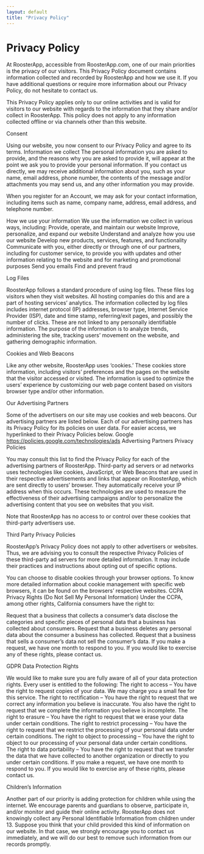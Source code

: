 ```yaml
---
layout: default
title: "Privacy Policy"
---
```


# Privacy Policy

At RoosterApp, accessible from RoosterApp.com, one of our main priorities is the privacy of our visitors. This Privacy Policy document contains information collected and recorded by RoosterApp and how we use it.
If you have additional questions or require more information about our Privacy Policy, do not hesitate to contact us.

This Privacy Policy applies only to our online activities and is valid for visitors to our website with regards to the information that they share and/or collect in RoosterApp. This policy does not apply to any information collected offline or via channels other than this website.

Consent

Using our website, you now consent to our Privacy Policy and agree to its terms.
Information we collect
The personal information you are asked to provide, and the reasons why you are asked to provide it, will appear at the point we ask you to provide your personal information.
If you contact us directly, we may receive additional information about you, such as your name, email address, phone number, the contents of the message and/or attachments you may send us, and any other information you may provide.

When you register for an Account, we may ask for your contact information, including items such as name, company name, address, email address, and telephone number.

How we use your information
We use the information we collect in various ways, including:
Provide, operate, and maintain our website
Improve, personalize, and expand our website
Understand and analyze how you use our website
Develop new products, services, features, and functionality
Communicate with you, either directly or through one of our partners, including for customer service, to provide you with updates and other information relating to the website and for marketing and promotional purposes
Send you emails
Find and prevent fraud

Log Files

RoosterApp follows a standard procedure of using log files. These files log visitors when they visit websites. All hosting companies do this and are a part of hosting services’ analytics. The information collected by log files includes internet protocol (IP) addresses, browser type, Internet Service Provider (ISP), date and time stamp, referring/exit pages, and possibly the number of clicks. These are not linked to any personally identifiable information. The purpose of the information is to analyze trends, administering the site, tracking users’ movement on the website, and gathering demographic information.

Cookies and Web Beacons

Like any other website, RoosterApp uses ‘cookies.’ These cookies store information, including visitors’ preferences and the pages on the website that the visitor accessed or visited. The information is used to optimize the users’ experience by customizing our web page content based on visitors browser type and/or other information.

Our Advertising Partners

Some of the advertisers on our site may use cookies and web beacons. Our advertising partners are listed below. Each of our advertising partners has its Privacy Policy for its policies on user data. For easier access, we hyperlinked to their Privacy Policies below.
Google
https://policies.google.com/technologies/ads
Advertising Partners Privacy Policies

You may consult this list to find the Privacy Policy for each of the advertising partners of RoosterApp.
Third-party ad servers or ad networks uses technologies like cookies, JavaScript, or Web Beacons that are used in their respective advertisements and links that appear on RoosterApp, which are sent directly to users’ browser. They automatically receive your IP address when this occurs. These technologies are used to measure the effectiveness of their advertising campaigns and/or to personalize the advertising content that you see on websites that you visit.

Note that RoosterApp has no access to or control over these cookies that third-party advertisers use.

Third Party Privacy Policies

RoosterApp’s Privacy Policy does not apply to other advertisers or websites. Thus, we are advising you to consult the respective Privacy Policies of these third-party ad servers for more detailed information. It may include their practices and instructions about opting out of specific options.

You can choose to disable cookies through your browser options. To know more detailed information about cookie management with specific web browsers, it can be found on the browsers’ respective websites.
CCPA Privacy Rights (Do Not Sell My Personal Information)
Under the CCPA, among other rights, California consumers have the right to:

Request that a business that collects a consumer’s data disclose the categories and specific pieces of personal data that a business has collected about consumers.
Request that a business deletes any personal data about the consumer a business has collected.
Request that a business that sells a consumer’s data not sell the consumer’s data.
If you make a request, we have one month to respond to you. If you would like to exercise any of these rights, please contact us.

GDPR Data Protection Rights

We would like to make sure you are fully aware of all of your data protection rights. Every user is entitled to the following:
The right to access – You have the right to request copies of your data. We may charge you a small fee for this service.
The right to rectification – You have the right to request that we correct any information you believe is inaccurate. You also have the right to request that we complete the information you believe is incomplete.
The right to erasure – You have the right to request that we erase your data under certain conditions.
The right to restrict processing – You have the right to request that we restrict the processing of your personal data under certain conditions.
The right to object to processing – You have the right to object to our processing of your personal data under certain conditions.
The right to data portability – You have the right to request that we transfer the data that we have collected to another organization or directly to you under certain conditions.
If you make a request, we have one month to respond to you. If you would like to exercise any of these rights, please contact us.

Children’s Information

Another part of our priority is adding protection for children while using the internet. We encourage parents and guardians to observe, participate in, and/or monitor and guide their online activity.
RoosterApp does not knowingly collect any Personal Identifiable Information from children under 13. Suppose you think that your child provided this kind of information on our website. In that case, we strongly encourage you to contact us immediately, and we will do our best to remove such information from our records promptly.
